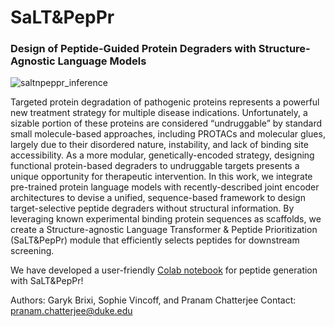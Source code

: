 # SaLT&PepPr

### Design of Peptide-Guided Protein Degraders with Structure-Agnostic Language Models

![saltnpeppr_inference](https://user-images.githubusercontent.com/106272333/196185861-40837a34-2164-4a95-bdf0-30ce9b4b4b9f.png)


Targeted protein degradation of pathogenic proteins represents a powerful new treatment strategy for multiple disease indications. Unfortunately, a sizable portion of these proteins are considered “undruggable” by standard small molecule-based approaches, including PROTACs and molecular glues, largely due to their disordered nature, instability, and lack of binding site accessibility. As a more modular, genetically-encoded strategy, designing functional protein-based degraders to undruggable targets presents a unique opportunity for therapeutic intervention. In this work, we integrate pre-trained protein language models with recently-described joint encoder architectures to devise a unified, sequence-based framework to design target-selective peptide degraders without structural information. By leveraging known experimental binding protein sequences as scaffolds, we create a Structure-agnostic Language Transformer & Peptide Prioritization (SaLT&PepPr) module that efficiently selects peptides for downstream screening.

We have developed a user-friendly [Colab notebook](https://colab.research.google.com/drive/1g-WBPi8_eWqUdD-BWHdPWLIQ8I9V3Log?usp=sharing) for peptide generation with SaLT&PepPr!

Authors: Garyk Brixi, Sophie Vincoff, and Pranam Chatterjee
Contact: pranam.chatterjee@duke.edu
